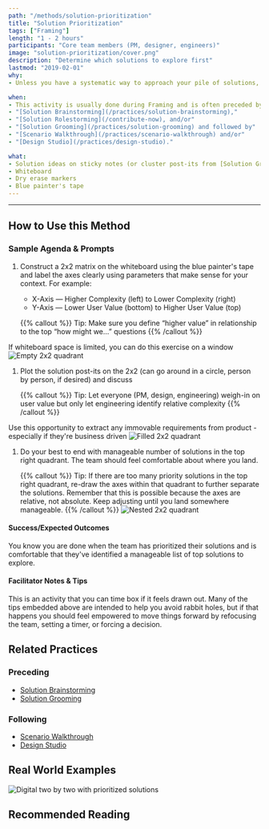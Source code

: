 ```yaml
---
path: "/methods/solution-prioritization"
title: "Solution Prioritization"
tags: ["Framing"]
length: "1 - 2 hours"
participants: "Core team members (PM, designer, engineers)"
image: "solution-prioritization/cover.png"
description: "Determine which solutions to explore first"
lastmod: "2019-02-01"
why:
- Unless you have a systematic way to approach your pile of solutions, you may find yourself overwhelmed with opportunities. Solution Prioritization lets you walk away with a clear idea of the relative priority / complexity of your many groomed ideas as well as the ones you plan to start with first.

when:
- This activity is usually done during Framing and is often preceded by
- "[Solution Brainstorming](/practices/solution-brainstorming),"
- "[Solution Rolestorming](/contribute-now), and/or"
- "[Solution Grooming](/practices/solution-grooming) and followed by"
- "[Scenario Walkthrough](/practices/scenario-walkthrough) and/or"
- "[Design Studio](/practices/design-studio)."

what: 
- Solution ideas on sticky notes (or cluster post-its from [Solution Grooming](/practices/solution-grooming))
- Whiteboard
- Dry erase markers
- Blue painter's tape
---
```


---
## How to Use this Method
### Sample Agenda & Prompts
1. Construct a 2x2 matrix on the whiteboard using the blue painter's tape and label the axes clearly using parameters that make sense for your context. For example:
        
   - X-Axis — Higher Complexity (left) to Lower Complexity (right)
   - Y-Axis — Lower User Value (bottom) to Higher User Value (top)

   {{% callout %}}
   Tip: Make sure you define “higher value” in relationship to the top “how might we...” questions
   {{% /callout %}}

If whiteboard space is limited, you can do this exercise on a window
![Empty 2x2 quadrant](/images/practices/solution-prioritization/step-1.png)

1. Plot the solution post-its on the 2x2 (can go around in a circle, person by person, if desired) and discuss

   {{% callout %}}
   Tip: Let everyone (PM, design, engineering) weigh-in on user value but only let engineering identify relative complexity
   {{% /callout %}}

Use this opportunity to extract any immovable requirements from product - especially if they're business driven
![Filled 2x2 quadrant](/images/practices/solution-prioritization/step-2.png)

1. Do your best to end with manageable number of solutions in the top right quadrant. The team should feel comfortable about where you land.

   {{% callout %}}
   Tip: If there are too many priority solutions in the top right quadrant, re-draw the axes within that quadrant to further separate the solutions. Remember that this is possible because the axes are relative, not absolute. Keep adjusting until you land somewhere manageable.
   {{% /callout %}}
![Nested 2x2 quadrant](/images/practices/solution-prioritization/step-3.png)

#### Success/Expected Outcomes
You know you are done when the team has prioritized their solutions and is comfortable that they've identified a manageable list of top solutions to explore.

#### Facilitator Notes & Tips

This is an activity that you can time box if it feels drawn out. Many of the tips embedded above are intended to help you avoid rabbit holes, but if that happens you should feel empowered to move things forward by refocusing the team, setting a timer, or forcing a decision.

## Related Practices

### Preceding
- [Solution Brainstorming](/practices/solution-brainstorming)
- [Solution Grooming](/practices/solution-grooming)

### Following
- [Scenario Walkthrough](/practices/scenario-walkthrough)
- [Design Studio](/practices/design-studio)

## Real World Examples
![Digital two by two with prioritized solutions](/images/practices/solution-prioritization/example-6.jpg)

## Recommended Reading


